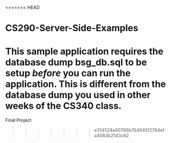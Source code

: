 <<<<<<< HEAD
# CS290-Server-Side-Examples

This sample application requires the database dump **bsg_db.sql** to be setup *before* you can run the application. This is different from the database dump you used in other weeks of the CS340 class.
=======
Final Project
>>>>>>> e314524a60786b764645f2764efa4083b2143c62
